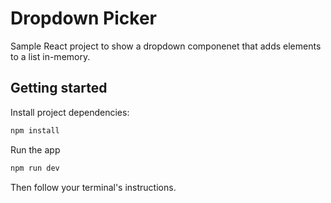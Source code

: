 # Dropdown Picker

Sample React project to show a dropdown componenet that adds elements to a list in-memory.

## Getting started

Install project dependencies:

```bash
npm install
```

Run the app

```bash
npm run dev
```

Then follow your terminal's instructions.
